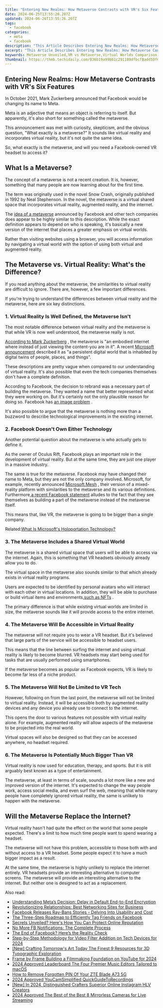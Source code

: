 ```yaml
---
title: "Entering New Realms: How Metaverse Contrasts with VR's Six Features"
date: 2024-06-25T13:55:26.207Z
updated: 2024-06-26T13:55:26.207Z
tags:
  - facebook
categories:
  - meta
  - facebook
description: "This Article Describes Entering New Realms: How Metaverse Contrasts with VR's Six Features"
excerpt: "This Article Describes Entering New Realms: How Metaverse Contrasts with VR's Six Features"
keywords: Metaverse Unveiled,VR vs Metaverse,Virtual Worlds Comparison,Metaverse Realities,VR Fundamental Features,Next-Gen Virtuality,Metaverse Innovation
thumbnail: https://thmb.techidaily.com/836b19a99b81c291189dfbcf8add59f634c1fb8aacdfd70319b10cdaec65e638.jpg
---
```


## Entering New Realms: How Metaverse Contrasts with VR's Six Features

 In October 2021, Mark Zuckerberg announced that Facebook would be changing its name to Meta.

 Meta is an adjective that means an object is referring to itself. But apparently, it's also short for something called the metaverse.

 This announcement was met with curiosity, skepticism, and the obvious question, "What exactly is a metaverse?" It sounds like virtual reality and incorporates virtual reality, but it's not quite the same idea.

 So, what exactly is the metaverse, and will you need a Facebook-owned VR headset to access it?

## What Is a Metaverse?

 The concept of a metaverse is not a recent creation. It is, however, something that many people are now learning about for the first time.

 The term was originally used in the novel Snow Crash, originally published in 1992 by Neal Stephenson. In the novel, the metaverse is a virtual shared space that incorporates virtual reality, augmented reality, and the internet.

 The [idea of a metaverse](http://www.makeuseof.com/what-is-the-metaverse/) announced by Facebook and other tech companies does appear to be highly similar to this description. While the exact definition appears to depend on who is speaking, it's basically a new version of the internet that places a greater emphasis on virtual worlds.

 Rather than visiting websites using a browser, you will access information by navigating a virtual world with the option of using both virtual and augmented reality.

## The Metaverse vs. Virtual Reality: What's the Difference?

 If you read anything about the metaverse, the similarities to virtual reality are difficult to ignore. There are, however, a few important differences.

 If you're trying to understand the differences between virtual reality and the metaverse, here are six key distinctions.

### 1\. Virtual Reality Is Well Defined, the Metaverse Isn't

 The most notable difference between virtual reality and the metaverse is that while VR is now well understood, the metaverse really is not.

[According to Mark Zuckerberg](https://www.npr.org/2021/10/29/1050379828/facebook-changes-its-corporate-name-to-meta#:~:text=MARK%20ZUCKERBERG%3A%20You%20can%20kind,feel%20present%20with%20other%20people.) , the metaverse is "an embodied internet where instead of just viewing the content-you are in it". A recent [Microsoft announcement](https://news.microsoft.com/innovation-stories/mesh-for-microsoft-teams/) described it as "a persistent digital world that is inhabited by digital twins of people, places, and things".

 These descriptions are pretty vague when compared to our understanding of virtual reality. It's also possible that even the tech companies themselves don't have a complete definition.

 According to Facebook, the decision to rebrand was a necessary part of building the metaverse. They wanted a name that better represented what they were working on. But it's certainly not the only plausible reason for doing so. Facebook has [an image problem](http://www.makeuseof.com/what-are-facebook-papers/) .

 It's also possible to argue that the metaverse is nothing more than a buzzword to describe technological improvements in the existing internet.

### 2\. Facebook Doesn't Own Either Technology

 Another potential question about the metaverse is who actually gets to define it.

 As the owner of Oculus Rift, Facebook plays an important role in the development of virtual reality. But at the same time, they are just one player in a massive industry.

 The same is true for the metaverse. Facebook may have changed their name to Meta, but they are not the only company involved. Microsoft, for example, recently announced [Microsoft Mesh](https://www.makeuseof.com/microsoft-unveils-mesh-mixed-reality-platform/) , their version of a mixed-reality platform with similarities to the metaverse and its various definitions. Furthermore,[a recent Facebook statement](https://about.fb.com/news/2021/10/founders-letter/) alludes to the fact that they see themselves as building a part of the metaverse instead of the metaverse itself.

 This means that, like VR, the metaverse is going to be bigger than a single company.

 Related:[What Is Microsoft's Holoportation Technology?](https://www.makeuseof.com/what-is-microsofts-holoportation-technology/)

### 3\. The Metaverse Includes a Shared Virtual World

 The metaverse is a shared virtual space that users will be able to access via the internet. Again, this is something that VR headsets obviously already allow you to do.

 The virtual space in the metaverse also sounds similar to that which already exists in virtual reality programs.

 Users are expected to be identified by personal avatars who will interact with each other in virtual locations. In addition, they will be able to purchase or build virtual items and environments,[such as NFTs](https://www.makeuseof.com/different-types-of-nfts/) .

 The primary difference is that while existing virtual worlds are limited in size, the metaverse sounds like it will provide access to the entire internet.

### 4\. The Metaverse Will Be Accessible in Virtual Reality

 The metaverse will not require you to wear a VR headset. But it's believed that large parts of the service will be accessible to headset users.

 This means that the line between surfing the internet and using virtual reality is likely to become blurred. VR headsets may start being used for tasks that are usually performed using smartphones.

 If the metaverse becomes as popular as Facebook expects, VR is likely to become far less of a niche product.

### 5\. The Metaverse Will Not Be Limited to VR Tech

 However, following on from the last point, the metaverse will not be limited to virtual reality. Instead, it will be accessible both by augmented reality devices and any device you already use to connect to the internet.

 This opens the door to various features not possible with virtual reality alone. For example, augmented reality will allow aspects of the metaverse to be projected into the real world.

 Virtual spaces will also be designed so that they can be accessed anywhere, no headset required.

### 6\. The Metaverse Is Potentially Much Bigger Than VR

 Virtual reality is now used for education, therapy, and sports. But it is still arguably best known as a type of entertainment.

 The metaverse, at least in terms of scale, sounds a lot more like a new and improved version of the internet. It's expected to change the way people work, access social media, and even surf the web, meaning that while many people have completely ignored virtual reality, the same is unlikely to happen with the metaverse.

## Will the Metaverse Replace the Internet?

 Virtual reality hasn't had quite the effect on the world that some people expected. There's a limit to how much time people want to spend wearing a headset.

 The metaverse will not have this problem, accessible to those both with and without access to a VR headset. Some people expect it to have a much bigger impact as a result.

 At the same time, the metaverse is highly unlikely to replace the internet entirely. VR headsets provide an interesting alternative to computer screens. The metaverse will provide an interesting alternative to the internet. But neither one is designed to act as a replacement.


<ins class="adsbygoogle"
     style="display:block"
     data-ad-format="autorelaxed"
     data-ad-client="ca-pub-7571918770474297"
     data-ad-slot="1223367746"></ins>



<ins class="adsbygoogle"
     style="display:block"
     data-ad-client="ca-pub-7571918770474297"
     data-ad-slot="8358498916"
     data-ad-format="auto"
     data-full-width-responsive="true"></ins>

<span class="atpl-alsoreadstyle">Also read:</span>
<div><ul>
<li><a href="https://facebook.techidaily.com/understanding-metas-decision-delay-in-default-end-to-end-encryption/"><u>Understanding Meta’s Decision: Delay in Default End-to-End Encryption</u></a></li>
<li><a href="https://facebook.techidaily.com/revolutionizing-relationships-best-networking-sites-for-business/"><u>Revolutionizing Relationships: Best Networking Sites for Business</u></a></li>
<li><a href="https://facebook.techidaily.com/facebook-releases-ray-bans-stories-delving-into-usability-and-cost/"><u>Facebook Releases Ray-Bans Stories - Delving Into Usability and Cost</u></a></li>
<li><a href="https://facebook.techidaily.com/the-three-step-roadmap-to-efficiently-tag-friends-on-facebook/"><u>The Three-Step Roadmap to Efficiently Tag Friends on Facebook</u></a></li>
<li><a href="https://facebook.techidaily.com/secrets-unveiled-heres-how-you-can-protect-online-reputation/"><u>Secrets Unveiled? Here's How You Can Protect Online Reputation</u></a></li>
<li><a href="https://facebook.techidaily.com/no-more-fb-notifications-the-complete-process/"><u>No More FB Notifications: The Complete Process</u></a></li>
<li><a href="https://facebook.techidaily.com/the-end-of-facebook-heres-the-reality-check/"><u>The End of Facebook? Here’s the Reality Check</u></a></li>
<li><a href="https://extra-approaches.techidaily.com/step-by-step-methodology-for-video-filter-addition-on-tech-devices-for-2024/"><u>Step-by-Step Methodology for Video Filter Addition on Tech Devices for 2024</u></a></li>
<li><a href="https://vp-tips.techidaily.com/new-crafting-tomorrows-art-today-the-finest-9-resources-for-3d-typographic-exploration/"><u>[New] Crafting Tomorrow's Art Today  The Finest 9 Resources for 3D Typographic Exploration</u></a></li>
<li><a href="https://youtube-help.techidaily.com/frame-by-frame-building-a-filmmaking-foundation-on-youtube-for-2024/"><u>Frame by Frame  Building a Filmmaking Foundation on YouTube for 2024</u></a></li>
<li><a href="https://sound-tweaking.techidaily.com/2024-approved-leaderboard-the-four-premier-music-editors-tailored-to-macos/"><u>2024 Approved Leaderboard The Four Premier Music Editors Tailored to macOS</u></a></li>
<li><a href="https://unlock-android.techidaily.com/how-to-remove-forgotten-pin-of-your-zte-blade-a73-5g-by-drfone-android/"><u>How to Remove Forgotten PIN Of Your ZTE Blade A73 5G</u></a></li>
<li><a href="https://visual-screen-recording.techidaily.com/2024-approved-youcamsimplified-quickguidetorecordings/"><u>2024 Approved  YouCamSimplified  QuickGuideToRecordings</u></a></li>
<li><a href="https://instagram-video-files.techidaily.com/new-in-2024-distinguished-crafters-superior-online-instagram-hlv-creators/"><u>[New] In 2024, Distinguished Crafters  Superior Online Instagram HLV Creators</u></a></li>
<li><a href="https://youtube-help.techidaily.com/2024-approved-the-best-of-the-best-8-mirrorless-cameras-for-live-streaming/"><u>2024 Approved  The Best of the Best  8 Mirrorless Cameras for Live Streaming</u></a></li>
</ul></div>
